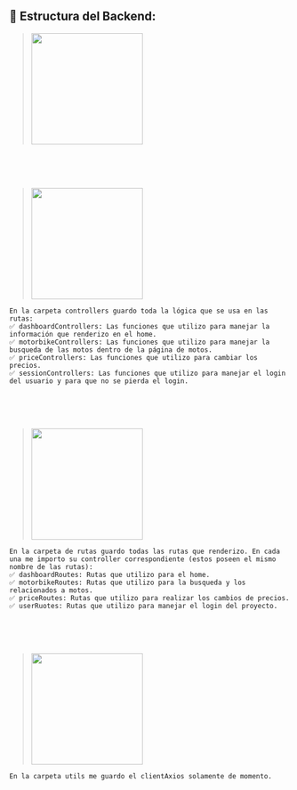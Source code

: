 ## 🚀 Estructura del Backend:

> <img width="200px" src="../readme-assets/backend.png">

<div style="height:50px"></div>

> <img width="200px" src="../readme-assets/controllers.png">

```
En la carpeta controllers guardo toda la lógica que se usa en las rutas:
✅ dashboardControllers: Las funciones que utilizo para manejar la información que renderizo en el home.
✅ motorbikeControllers: Las funciones que utilizo para manejar la busqueda de las motos dentro de la página de motos.
✅ priceControllers: Las funciones que utilizo para cambiar los precios.
✅ sessionControllers: Las funciones que utilizo para manejar el login del usuario y para que no se pierda el login.
```

<div style="height:50px"></div>

> <img width="200px" src="../readme-assets/routes.png">

```
En la carpeta de rutas guardo todas las rutas que renderizo. En cada una me importo su controller correspondiente (estos poseen el mismo nombre de las rutas):
✅ dashboardRoutes: Rutas que utilizo para el home.
✅ motorbikeRoutes: Rutas que utilizo para la busqueda y los relacionados a motos.
✅ priceRoutes: Rutas que utilizo para realizar los cambios de precios.
✅ userRuotes: Rutas que utilizo para manejar el login del proyecto.
```

<div style="height:50px"></div>

> <img width="200px" src="../readme-assets/utils-back.png">

```
En la carpeta utils me guardo el clientAxios solamente de momento.
```